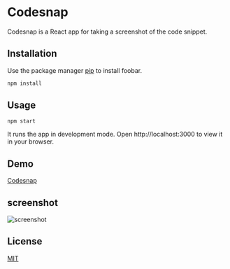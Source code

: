 # Codesnap

Codesnap is a React app for taking a screenshot of the code snippet.

## Installation

Use the package manager [pip](https://pip.pypa.io/en/stable/) to install foobar.

```bash
npm install
```

## Usage

```npm
npm start
```
It runs the app in development mode.
Open http://localhost:3000 to view it in your browser.

## Demo
[Codesnap](https://avi413.github.io/codesnap/)

## screenshot

![screenshot](https://raw.github.com/avi413/codesnap/main/src/images/screen.png)

## License
[MIT](https://choosealicense.com/licenses/mit/)
